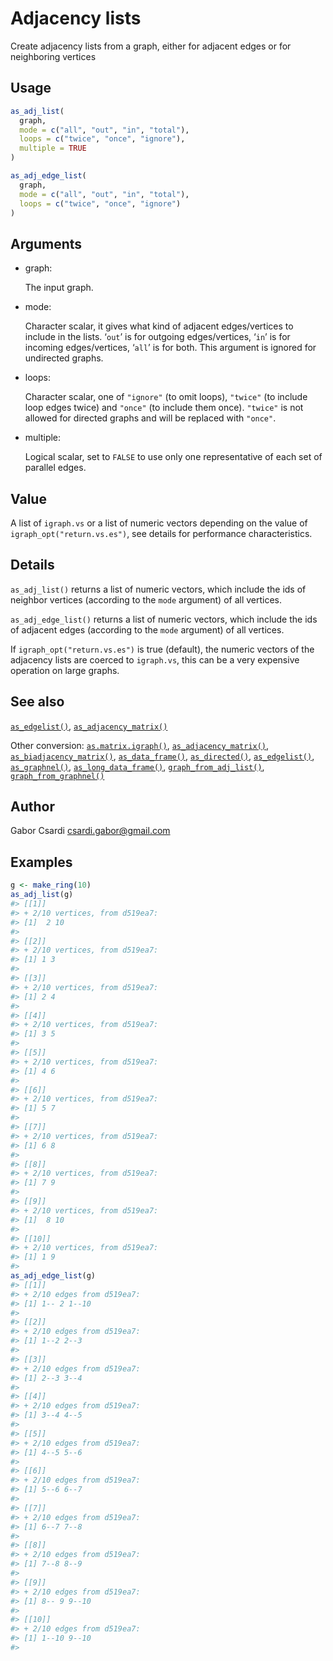 # Adjacency lists

Create adjacency lists from a graph, either for adjacent edges or for
neighboring vertices

## Usage

``` r
as_adj_list(
  graph,
  mode = c("all", "out", "in", "total"),
  loops = c("twice", "once", "ignore"),
  multiple = TRUE
)

as_adj_edge_list(
  graph,
  mode = c("all", "out", "in", "total"),
  loops = c("twice", "once", "ignore")
)
```

## Arguments

- graph:

  The input graph.

- mode:

  Character scalar, it gives what kind of adjacent edges/vertices to
  include in the lists. ‘`out`’ is for outgoing edges/vertices, ‘`in`’
  is for incoming edges/vertices, ‘`all`’ is for both. This argument is
  ignored for undirected graphs.

- loops:

  Character scalar, one of `"ignore"` (to omit loops), `"twice"` (to
  include loop edges twice) and `"once"` (to include them once).
  `"twice"` is not allowed for directed graphs and will be replaced with
  `"once"`.

- multiple:

  Logical scalar, set to `FALSE` to use only one representative of each
  set of parallel edges.

## Value

A list of `igraph.vs` or a list of numeric vectors depending on the
value of `igraph_opt("return.vs.es")`, see details for performance
characteristics.

## Details

`as_adj_list()` returns a list of numeric vectors, which include the ids
of neighbor vertices (according to the `mode` argument) of all vertices.

`as_adj_edge_list()` returns a list of numeric vectors, which include
the ids of adjacent edges (according to the `mode` argument) of all
vertices.

If `igraph_opt("return.vs.es")` is true (default), the numeric vectors
of the adjacency lists are coerced to `igraph.vs`, this can be a very
expensive operation on large graphs.

## See also

[`as_edgelist()`](https://r.igraph.org/reference/as_edgelist.md),
[`as_adjacency_matrix()`](https://r.igraph.org/reference/as_adjacency_matrix.md)

Other conversion:
[`as.matrix.igraph()`](https://r.igraph.org/reference/as.matrix.igraph.md),
[`as_adjacency_matrix()`](https://r.igraph.org/reference/as_adjacency_matrix.md),
[`as_biadjacency_matrix()`](https://r.igraph.org/reference/as_biadjacency_matrix.md),
[`as_data_frame()`](https://r.igraph.org/reference/graph_from_data_frame.md),
[`as_directed()`](https://r.igraph.org/reference/as_directed.md),
[`as_edgelist()`](https://r.igraph.org/reference/as_edgelist.md),
[`as_graphnel()`](https://r.igraph.org/reference/as_graphnel.md),
[`as_long_data_frame()`](https://r.igraph.org/reference/as_long_data_frame.md),
[`graph_from_adj_list()`](https://r.igraph.org/reference/graph_from_adj_list.md),
[`graph_from_graphnel()`](https://r.igraph.org/reference/graph_from_graphnel.md)

## Author

Gabor Csardi <csardi.gabor@gmail.com>

## Examples

``` r
g <- make_ring(10)
as_adj_list(g)
#> [[1]]
#> + 2/10 vertices, from d519ea7:
#> [1]  2 10
#> 
#> [[2]]
#> + 2/10 vertices, from d519ea7:
#> [1] 1 3
#> 
#> [[3]]
#> + 2/10 vertices, from d519ea7:
#> [1] 2 4
#> 
#> [[4]]
#> + 2/10 vertices, from d519ea7:
#> [1] 3 5
#> 
#> [[5]]
#> + 2/10 vertices, from d519ea7:
#> [1] 4 6
#> 
#> [[6]]
#> + 2/10 vertices, from d519ea7:
#> [1] 5 7
#> 
#> [[7]]
#> + 2/10 vertices, from d519ea7:
#> [1] 6 8
#> 
#> [[8]]
#> + 2/10 vertices, from d519ea7:
#> [1] 7 9
#> 
#> [[9]]
#> + 2/10 vertices, from d519ea7:
#> [1]  8 10
#> 
#> [[10]]
#> + 2/10 vertices, from d519ea7:
#> [1] 1 9
#> 
as_adj_edge_list(g)
#> [[1]]
#> + 2/10 edges from d519ea7:
#> [1] 1-- 2 1--10
#> 
#> [[2]]
#> + 2/10 edges from d519ea7:
#> [1] 1--2 2--3
#> 
#> [[3]]
#> + 2/10 edges from d519ea7:
#> [1] 2--3 3--4
#> 
#> [[4]]
#> + 2/10 edges from d519ea7:
#> [1] 3--4 4--5
#> 
#> [[5]]
#> + 2/10 edges from d519ea7:
#> [1] 4--5 5--6
#> 
#> [[6]]
#> + 2/10 edges from d519ea7:
#> [1] 5--6 6--7
#> 
#> [[7]]
#> + 2/10 edges from d519ea7:
#> [1] 6--7 7--8
#> 
#> [[8]]
#> + 2/10 edges from d519ea7:
#> [1] 7--8 8--9
#> 
#> [[9]]
#> + 2/10 edges from d519ea7:
#> [1] 8-- 9 9--10
#> 
#> [[10]]
#> + 2/10 edges from d519ea7:
#> [1] 1--10 9--10
#> 
```
